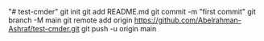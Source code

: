 "# test-cmder"  git init git add README.md git commit -m "first commit" git branch -M main git remote add origin https://github.com/Abelrahman-Ashraf/test-cmder.git git push -u origin main
